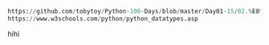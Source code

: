 

```python 
https://github.com/tobytoy/Python-100-Days/blob/master/Day01-15/02.%E8%AF%AD%E8%A8%80%E5%85%83%E7%B4%A0.md
https://www.w3schools.com/python/python_datatypes.asp


```


$$$$
hihi
$$$$
